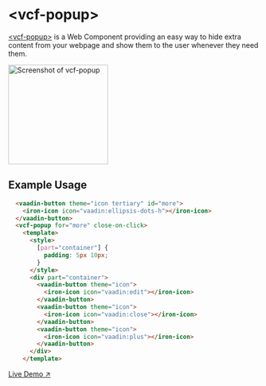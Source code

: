 # &lt;vcf-popup&gt;

[&lt;vcf-popup&gt;](https://vaadin.com/directory/component/vaadinvcf-popup) is a Web Component providing an easy way to hide extra content from your webpage and show them to the user whenever they need them.

[<img src="https://raw.githubusercontent.com/vaadin/vcf-popup/master/screenshot.png" width="200" alt="Screenshot of vcf-popup">](https://vaadin.com/components/vcf-popup)

## Example Usage

```html
  <vaadin-button theme="icon tertiary" id="more">
    <iron-icon icon="vaadin:ellipsis-dots-h"></iron-icon>
  </vaadin-button>
  <vcf-popup for="more" close-on-click>
    <template>
      <style>
        [part="container"] {
          padding: 5px 10px;
        }
      </style>
      <div part="container">
        <vaadin-button theme="icon">
          <iron-icon icon="vaadin:edit"></iron-icon>
        </vaadin-button>
        <vaadin-button theme="icon">
          <iron-icon icon="vaadin:close"></iron-icon>
        </vaadin-button>
        <vaadin-button theme="icon">
          <iron-icon icon="vaadin:plus"></iron-icon>
        </vaadin-button>
      </div>
    </template>
```

[Live Demo ↗](https://incubator.app.fi/vcf-popup-demo/)
